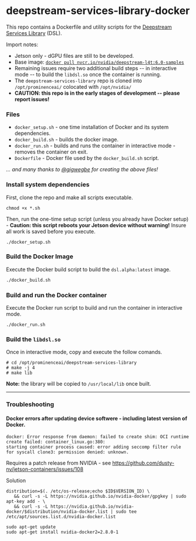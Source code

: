 # deepstream-services-library-docker
This repo contains a Dockerfile and utility scripts for the [Deepstream Services Library](https://github.com/prominenceai/deepstream-services-library) (DSL). 

Import notes:
* Jetson only - dGPU files are still to be developed.
* Base image: [`docker pull nvcr.io/nvidia/deepstream-l4t:6.0-samples`](https://docs.nvidia.com/metropolis/deepstream/dev-guide/text/DS_docker_containers.html#id2)
* Remaining issues require two additional build steps -- in interactive mode -- to build the `libdsl.so` once the container is running.
* The `deepstream-services-library` repo is cloned into `/opt/prominenceai/` colocated with `/opt/nvidia/`
* **CAUTION: this repo is in the early stages of development -- please report issues!**

### Files
* `docker_setup.sh` - one time installation of Docker and its system dependencies.
* `docker_build.sh` - builds the docker image.
* `docker_run.sh` - builds and runs the container in interactive mode - removes the container on exit.
* `Dockerfile` - Docker file used by the `docker_build.sh` script.

*... and many thanks to [@gigwegbe](https://github.com/gigwegbe) for creating the above files!*

### Install system dependencies
First, clone the repo and make all scripts executable.
```
chmod +x *.sh
```
Then, run the one-time setup script (unless you already have Docker setup) - **Caution: this script reboots your Jetson device without warning!** Insure all work is saved before you execute.
```
./docker_setup.sh
```
 
### Build the Docker Image
Execute the Docker build script to build the `dsl.alpha:latest` image.
```bash
./docker_build.sh 
```

### Build and run the Docker container
Execute the Docker run script to build and run the container in interactive mode.
```
./docker_run.sh
```

### Build the `libdsl.so`
Once in interactive mode, copy and execute the follow comands.
```
# cd /opt/prominenceai/deepstream-services-library
# make -j 4
# make lib
```
**Note:** the library will be copied to `/usr/local/lib` once built.    

---

### Troubleshooting
#### Docker errors after updating device softwere - including latest version of Docker.
```
docker: Error response from daemon: failed to create shim: OCI runtime create failed: container_linux.go:380: 
starting container process caused: error adding seccomp filter rule for syscall clone3: permission denied: unknown.
```
Requires a patch release from NVIDIA - see https://github.com/dusty-nv/jetson-containers/issues/108

Solution
```
distribution=$(. /etc/os-release;echo $ID$VERSION_ID) \
   && curl -s -L https://nvidia.github.io/nvidia-docker/gpgkey | sudo apt-key add - \
   && curl -s -L https://nvidia.github.io/nvidia-docker/$distribution/nvidia-docker.list | sudo tee /etc/apt/sources.list.d/nvidia-docker.list

sudo apt-get update
sudo apt-get install nvidia-docker2=2.8.0-1
```

